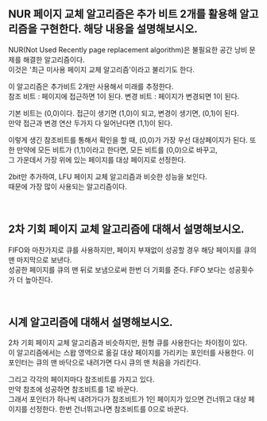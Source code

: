 ## NUR 페이지 교체 알고리즘은 추가 비트 2개를 활용해 알고리즘을 구현한다. 해당 내용을 설명해보시오.

NUR(Not Used Recently page replacement algorithm)은 불필요한 공간 낭비 문제를 해결한 알고리즘이다.  
이것은 '최근 미사용 페이지 교체 알고리즘'이라고 불리기도 한다.

이 알고리즘은 추가비트 2개만 사용해서 미래를 추정한다.  
참조 비트 : 페이지에 접근하면 1이 된다.
변경 비트 : 페이지가 변경되면 1이 된다.

기본 비트는 (0,0)이다. 접근이 생기면 (1,0)이 되고,
변경이 생기면, (0,1)이 된다.  
만약 접근과 변경 연산 두가지 다 일어난다면 (1,1)이 된다.

이렇게 생긴 참조비트를 통해서 확인을 할 때, (0,0)가 가장 우선 대상페이지가 된다.
또한 만약에 모든 비트가 (1,1)이라고 한다면,
모든 비트를 (0,0)으로 바꾸고,  
그 가운데서 가장 위에 있는 페이지를 대상 페이지로 선정한다.

2bit만 추가하여, LFU 페이지 교체 알고리즘과 비슷한 성능을 보인다.  
때문에 가장 많이 사용되는 알고리즘이다.

<br>

## 2차 기회 페이지 교체 알고리즘에 대해서 설명해보시오.

FIFO와 마찬가지로 큐를 사용하지만, 페이지 부재없이 성공할 경우 해당 페이지를 큐의 맨 마지막으로 보낸다.  
성공한 페이지를 큐의 맨 뒤로 보냄으로써 한번 더 기회를 준다.
FIFO 보다는 성공횟수가 더 높아진다.

<br>

## 시계 알고리즘에 대해서 설명해보시오.

2차 기회 페이지 교체 알고리즘과 비슷하지만, 원형 큐를 사용한다는 차이점이 있다.  
이 알고리즘에서는 스왑 영역으로 옮길 대상 페이지를 가리키는 포인터를 사용한다.
이 포인터는 큐의 맨 바닥으로 내려가면 다시 큐의 맨 처음을 가리킨다.

그리고 각각의 페이지마다 참조비트를 가지고 있다.  
만약 참조에 성공하면 참조비트를 1로 바꾼다.  
그래서 포인터가 하나씩 내려가다가 참조비트가 1인 페이지가 있으면 건너뛰고
대상 페이지를 선정한다. 한번 건너뛰고나면 참조비트를 0으로 바꾼다.
